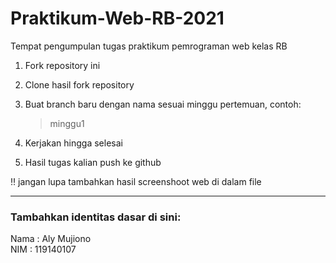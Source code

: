 # Praktikum-Web-RB-2021
Tempat pengumpulan tugas praktikum pemrograman web kelas RB

1. Fork repository ini 
2. Clone hasil fork repository
3. Buat branch baru dengan nama sesuai minggu pertemuan, contoh:
    > minggu1
 
4. Kerjakan hingga selesai
5. Hasil tugas kalian push ke github

:bangbang:
jangan lupa tambahkan hasil screenshoot web di dalam file

<hr>

### Tambahkan identitas dasar di sini: 

Nama  : Aly Mujiono
<br> 
NIM   : 119140107

